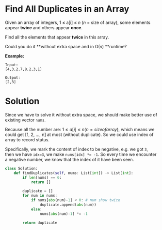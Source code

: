 # Find All Duplicates in an Array

Given an array of integers, 1 ≤ a[i] ≤ *n* (*n* = size of array), some elements appear **twice** and others appear **once**.

Find all the elements that appear **twice** in this array.

Could you do it **without extra space and in O(*n*) **runtime?



**Example:**

```
Input:
[4,3,2,7,8,2,3,1]

Output:
[2,3]
```



# Solution

Since we have to solve it without extra space, we should make better use of existing vector `nums`.  

Because all the number are:  $1 ≤ a[i] ≤ n (n = size of array)$, which means we could get [1, 2, ..., n] at most (without duplicate). So we could use index of array to record status.

Specifically, we mark the content of index to be negative, e.g. we got `3`, then we have `idx=3`, we make `nums[idx] *= -1`. So every time we encounter a negative number, we know that the index of it have been seen.

```python
class Solution:
    def findDuplicates(self, nums: List[int]) -> List[int]:
        if len(nums) == 0:
            return []
        
        duplicate = []
        for num in nums:
            if nums[abs(num)-1] < 0: # num show twice
                duplicate.append(abs(num))
            else:
                nums[abs(num)-1] *= -1
        
        return duplicate
```

